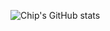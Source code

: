 ![Chip's GitHub stats](https://github-readme-stats.vercel.app/api?username=chipn&theme=discord_old_blurple&count_private=true)
